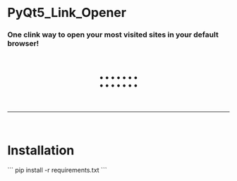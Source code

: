 
<br>
<h1>PyQt5_Link_Opener</h1>
<h3>One clink way to open your most visited sites in your default browser!</h3>
<p align="center" style="text-align:center;font-size:45px">:::::::</p>
<hr>
<br>
<h1>Installation</h1>
```
pip install -r requirements.txt
```
    
